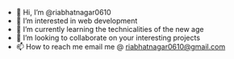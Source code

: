 - 👋 Hi, I’m @riabhatnagar0610
- 👀 I’m interested in web development
- 🌱 I’m currently learning the technicalities of the new age
- 💞️ I’m looking to collaborate on your interesting projects
- 📫 How to reach me email me @ riabhatnagar0610@gmail.com

<!---
riabhatnagar0610/riabhatnagar0610 is a ✨ special ✨ repository because its `README.md` (this file) appears on your GitHub profile.
You can click the Preview link to take a look at your changes.
--->
